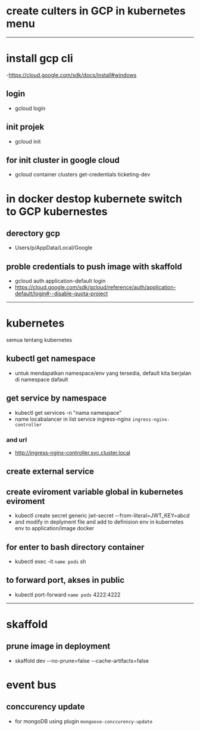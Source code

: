 # create culters in GCP in kubernetes menu

---

# install gcp cli

-https://cloud.google.com/sdk/docs/install#windows

## login

- gcloud login

## init projek

- gcloud init

## for init cluster in google cloud

- gcloud container clusters get-credentials ticketing-dev

# in docker destop kubernete switch to GCP kubernestes

## derectory gcp

- Users/p/AppData/Local/Google

## proble credentials to push image with skaffold

- gcloud auth application-default login
- https://cloud.google.com/sdk/gcloud/reference/auth/application-default/login#--disable-quota-project

---

# kubernetes

semua tentang kubernetes

## kubectl get namespace

- untuk mendapatkan namespace/env yang tersedia, default kita berjalan di namespace dafault

## get service by namespace

- kubectl get services -n "nama namespace"
- name locabalancer in list service ingress-nginx `ingress-nginx-controller`

### and url

- http://ingress-nginx-controller.svc.cluster.local

## create external service

## create eviroment variable global in kubernetes eviroment

- kubectl create secret generic jwt-secret --from-literal=JWT_KEY=abcd
- and modify in deplyment file and add to definision env in kubernetes env to application/image docker

## for enter to bash directory container

- kubectl exec -it `name pods` sh

## to forward port, akses in public

- kubectl port-forward `name pods` 4222:4222

---

# skaffold

## prune image in deployment

- skaffold dev --no-prune=false --cache-artifacts=false

# event bus

## conccurency update

- for mongoDB using plugin `mongoose-conccurency-update`
